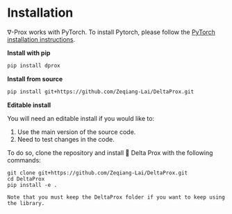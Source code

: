 # Installation


∇-Prox works with PyTorch. To install Pytorch, please follow the [PyTorch installation instructions](https://pytorch.org/get-started/locally/).


**Install with pip**

```bash
pip install dprox
```

**Install from source**

```bash
pip install git+https://github.com/Zeqiang-Lai/DeltaProx.git
```

**Editable install**

You will need an editable install if you would like to:

1. Use the main version of the source code.
2. Need to test changes in the code.

To do so, clone the repository and install 🎉 Delta Prox with the following commands:

```
git clone git+https://github.com/Zeqiang-Lai/DeltaProx.git
cd DeltaProx
pip install -e .
```

```{caution}
Note that you must keep the DeltaProx folder if you want to keep using the library.
```
